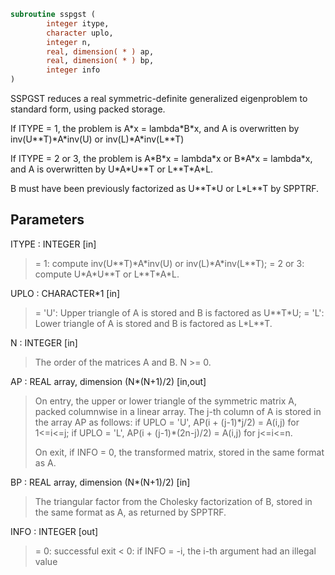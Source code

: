 ```fortran
subroutine sspgst (
        integer itype,
        character uplo,
        integer n,
        real, dimension( * ) ap,
        real, dimension( * ) bp,
        integer info
)
```

SSPGST reduces a real symmetric-definite generalized eigenproblem
to standard form, using packed storage.

If ITYPE = 1, the problem is A\*x = lambda\*B\*x,
and A is overwritten by inv(U\*\*T)\*A\*inv(U) or inv(L)\*A\*inv(L\*\*T)

If ITYPE = 2 or 3, the problem is A\*B\*x = lambda\*x or
B\*A\*x = lambda\*x, and A is overwritten by U\*A\*U\*\*T or L\*\*T\*A\*L.

B must have been previously factorized as U\*\*T\*U or L\*L\*\*T by SPPTRF.

## Parameters
ITYPE : INTEGER [in]
> = 1: compute inv(U\*\*T)\*A\*inv(U) or inv(L)\*A\*inv(L\*\*T);
> = 2 or 3: compute U\*A\*U\*\*T or L\*\*T\*A\*L.

UPLO : CHARACTER\*1 [in]
> = 'U':  Upper triangle of A is stored and B is factored as
> U\*\*T\*U;
> = 'L':  Lower triangle of A is stored and B is factored as
> L\*L\*\*T.

N : INTEGER [in]
> The order of the matrices A and B.  N >= 0.

AP : REAL array, dimension (N\*(N+1)/2) [in,out]
> On entry, the upper or lower triangle of the symmetric matrix
> A, packed columnwise in a linear array.  The j-th column of A
> is stored in the array AP as follows:
> if UPLO = 'U', AP(i + (j-1)\*j/2) = A(i,j) for 1<=i<=j;
> if UPLO = 'L', AP(i + (j-1)\*(2n-j)/2) = A(i,j) for j<=i<=n.
> 
> On exit, if INFO = 0, the transformed matrix, stored in the
> same format as A.

BP : REAL array, dimension (N\*(N+1)/2) [in]
> The triangular factor from the Cholesky factorization of B,
> stored in the same format as A, as returned by SPPTRF.

INFO : INTEGER [out]
> = 0:  successful exit
> < 0:  if INFO = -i, the i-th argument had an illegal value
